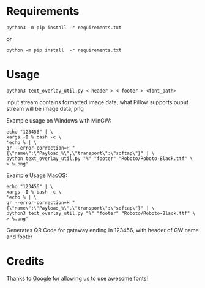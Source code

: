# Requirements
```
python3 -m pip install -r requirements.txt
```
or
```
python -m pip install  -r requirements.txt
```

# Usage
```
python3 text_overlay_util.py < header > < footer > <font_path>
```
input stream contains formatted image data, what Pillow supports
ouput stream will be image data, png

Example usage on Windows with MinGW:

```
echo "123456" | \
xargs -I % bash -c \
'echo % | \
qr --error-correction=H "{\"name\":\"Payload_%\",\"transport\":\"softap\"}" | \
python text_overlay_util.py "%" "footer" "Roboto/Roboto-Black.ttf" \
> %.png'
```

Example Usage MacOS:
```
echo "123456" | \
xargs -I % bash -c \
'echo % | \
qr --error-correction=H "{\"name\":\"Payload_%\",\"transport\":\"softap\"}" | \
python3 text_overlay_util.py "%" "footer" "Roboto/Roboto-Black.ttf" \
> %.png'
```

Generates QR Code for gateway ending in 123456, with header of GW name and footer 

# Credits
Thanks to [Google](https://fonts.google.com) for allowing us to use awesome fonts!
